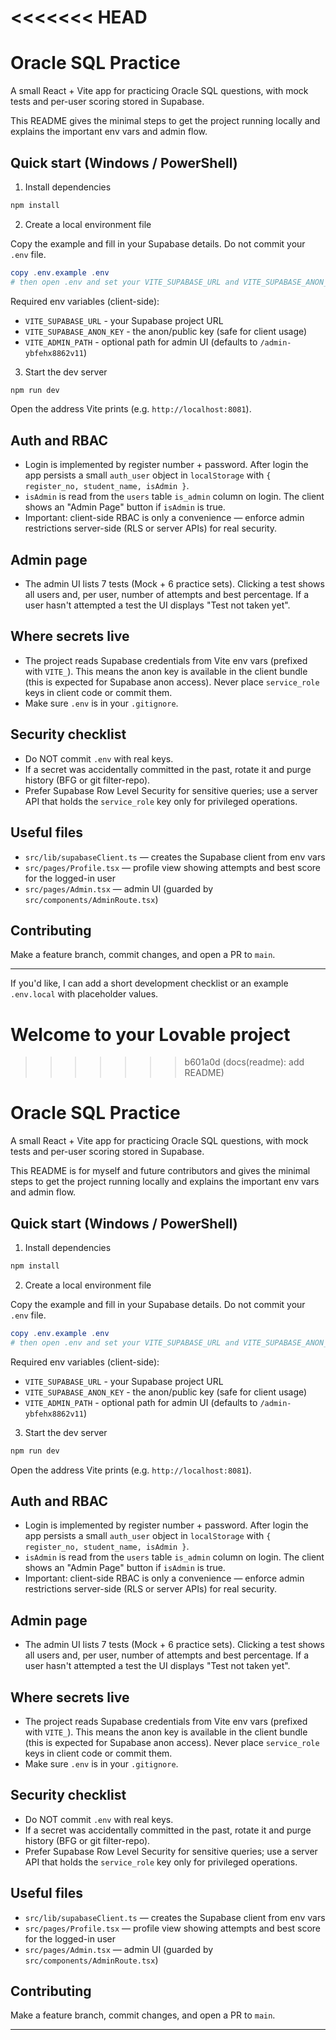 <<<<<<< HEAD
=======
# Oracle SQL Practice

A small React + Vite app for practicing Oracle SQL questions, with mock tests and per-user scoring stored in Supabase.

This README gives the minimal steps to get the project running locally and explains the important env vars and admin flow.

## Quick start (Windows / PowerShell)

1. Install dependencies

```powershell
npm install
```

2. Create a local environment file

Copy the example and fill in your Supabase details. Do not commit your `.env` file.

```powershell
copy .env.example .env
# then open .env and set your VITE_SUPABASE_URL and VITE_SUPABASE_ANON_KEY
```

Required env variables (client-side):

- `VITE_SUPABASE_URL` - your Supabase project URL
- `VITE_SUPABASE_ANON_KEY` - the anon/public key (safe for client usage)
- `VITE_ADMIN_PATH` - optional path for admin UI (defaults to `/admin-ybfehx8862v11`)

3. Start the dev server

```powershell
npm run dev
```

Open the address Vite prints (e.g. `http://localhost:8081`).

## Auth and RBAC

- Login is implemented by register number + password. After login the app persists a small `auth_user` object in `localStorage` with `{ register_no, student_name, isAdmin }`.
- `isAdmin` is read from the `users` table `is_admin` column on login. The client shows an "Admin Page" button if `isAdmin` is true.
- Important: client-side RBAC is only a convenience — enforce admin restrictions server-side (RLS or server APIs) for real security.

## Admin page

- The admin UI lists 7 tests (Mock + 6 practice sets). Clicking a test shows all users and, per user, number of attempts and best percentage. If a user hasn't attempted a test the UI displays "Test not taken yet".

## Where secrets live

- The project reads Supabase credentials from Vite env vars (prefixed with `VITE_`). This means the anon key is available in the client bundle (this is expected for Supabase anon access). Never place `service_role` keys in client code or commit them.
- Make sure `.env` is in your `.gitignore`.

## Security checklist

- Do NOT commit `.env` with real keys.
- If a secret was accidentally committed in the past, rotate it and purge history (BFG or git filter-repo).
- Prefer Supabase Row Level Security for sensitive queries; use a server API that holds the `service_role` key only for privileged operations.

## Useful files

- `src/lib/supabaseClient.ts` — creates the Supabase client from env vars
- `src/pages/Profile.tsx` — profile view showing attempts and best score for the logged-in user
- `src/pages/Admin.tsx` — admin UI (guarded by `src/components/AdminRoute.tsx`)

## Contributing

Make a feature branch, commit changes, and open a PR to `main`.

---

If you'd like, I can add a short development checklist or an example `.env.local` with placeholder values.
# Welcome to your Lovable project
>>>>>>> b601a0d (docs(readme): add README)

# Oracle SQL Practice

A small React + Vite app for practicing Oracle SQL questions, with mock tests and per-user scoring stored in Supabase.

This README is for myself and future contributors and gives the minimal steps to get the project running locally and explains the important env vars and admin flow.

## Quick start (Windows / PowerShell)

1. Install dependencies

```powershell
npm install
```

2. Create a local environment file

Copy the example and fill in your Supabase details. Do not commit your `.env` file.

```powershell
copy .env.example .env
# then open .env and set your VITE_SUPABASE_URL and VITE_SUPABASE_ANON_KEY
```

Required env variables (client-side):

- `VITE_SUPABASE_URL` - your Supabase project URL
- `VITE_SUPABASE_ANON_KEY` - the anon/public key (safe for client usage)
- `VITE_ADMIN_PATH` - optional path for admin UI (defaults to `/admin-ybfehx8862v11`)

3. Start the dev server

```powershell
npm run dev
```

Open the address Vite prints (e.g. `http://localhost:8081`).

## Auth and RBAC

- Login is implemented by register number + password. After login the app persists a small `auth_user` object in `localStorage` with `{ register_no, student_name, isAdmin }`.
- `isAdmin` is read from the `users` table `is_admin` column on login. The client shows an "Admin Page" button if `isAdmin` is true.
- Important: client-side RBAC is only a convenience — enforce admin restrictions server-side (RLS or server APIs) for real security.

## Admin page

- The admin UI lists 7 tests (Mock + 6 practice sets). Clicking a test shows all users and, per user, number of attempts and best percentage. If a user hasn't attempted a test the UI displays "Test not taken yet".

## Where secrets live

- The project reads Supabase credentials from Vite env vars (prefixed with `VITE_`). This means the anon key is available in the client bundle (this is expected for Supabase anon access). Never place `service_role` keys in client code or commit them.
- Make sure `.env` is in your `.gitignore`.

## Security checklist

- Do NOT commit `.env` with real keys.
- If a secret was accidentally committed in the past, rotate it and purge history (BFG or git filter-repo).
- Prefer Supabase Row Level Security for sensitive queries; use a server API that holds the `service_role` key only for privileged operations.

## Useful files

- `src/lib/supabaseClient.ts` — creates the Supabase client from env vars
- `src/pages/Profile.tsx` — profile view showing attempts and best score for the logged-in user
- `src/pages/Admin.tsx` — admin UI (guarded by `src/components/AdminRoute.tsx`)

## Contributing

Make a feature branch, commit changes, and open a PR to `main`.

---

